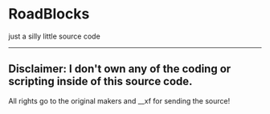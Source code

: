 # RoadBlocks
just a silly little source code

---------
Disclaimer:
I don't own any of the coding or scripting inside of this source code.
-
All rights go to the original makers and __xf for sending the source!
